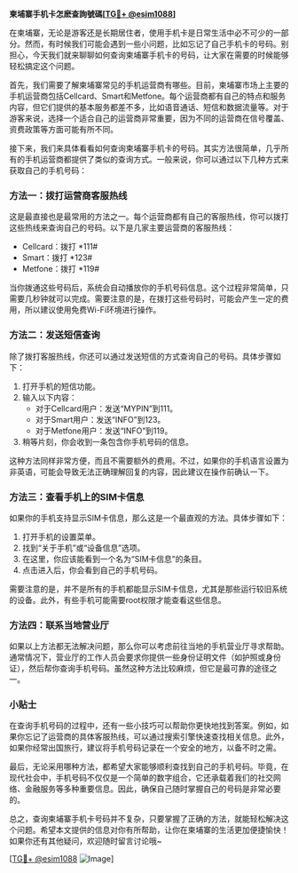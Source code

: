 **柬埔寨手机卡怎麽查詢號碼[[TG💪+ @esim1088](https://t.me/s/esim1088)]**

在柬埔寨，无论是游客还是长期居住者，使用手机卡是日常生活中必不可少的一部分。然而，有时候我们可能会遇到一些小问题，比如忘记了自己手机卡的号码。别担心，今天我们就来聊聊如何查询柬埔寨手机卡的号码，让大家在需要的时候能够轻松搞定这个问题。

首先，我们需要了解柬埔寨常见的手机运营商有哪些。目前，柬埔寨市场上主要的手机运营商包括Cellcard、Smart和Metfone。每个运营商都有自己的特点和服务内容，但它们提供的基本服务都差不多，比如语音通话、短信和数据流量等。对于游客来说，选择一个适合自己的运营商非常重要，因为不同的运营商在信号覆盖、资费政策等方面可能有所不同。

接下来，我们来具体看看如何查询柬埔寨手机卡的号码。其实方法很简单，几乎所有的手机运营商都提供了类似的查询方式。一般来说，你可以通过以下几种方式来获取自己的手机号码：

### 方法一：拨打运营商客服热线

这是最直接也是最常用的方法之一。每个运营商都有自己的客服热线，你可以拨打这些热线来查询自己的号码。以下是几家主要运营商的客服热线：

- Cellcard：拨打 *111#
- Smart：拨打 *123#
- Metfone：拨打 *119#

当你拨通这些号码后，系统会自动播放你的手机号码信息。这个过程非常简单，只需要几秒钟就可以完成。需要注意的是，在拨打这些号码时，可能会产生一定的费用，所以建议使用免费Wi-Fi环境进行操作。

### 方法二：发送短信查询

除了拨打客服热线，你还可以通过发送短信的方式查询自己的号码。具体步骤如下：

1. 打开手机的短信功能。
2. 输入以下内容：
   - 对于Cellcard用户：发送“MYPIN”到111。
   - 对于Smart用户：发送“INFO”到123。
   - 对于Metfone用户：发送“INFO”到119。
3. 稍等片刻，你会收到一条包含你手机号码的信息。

这种方法同样非常方便，而且不需要额外的费用。不过，如果你的手机语言设置为非英语，可能会导致无法正确理解回复的内容，因此建议在操作前确认一下。

### 方法三：查看手机上的SIM卡信息

如果你的手机支持显示SIM卡信息，那么这是一个最直观的方法。具体步骤如下：

1. 打开手机的设置菜单。
2. 找到“关于手机”或“设备信息”选项。
3. 在这里，你应该能看到一个名为“SIM卡信息”的条目。
4. 点击进入后，你会看到自己的手机号码。

需要注意的是，并不是所有的手机都能显示SIM卡信息，尤其是那些运行较旧系统的设备。此外，有些手机可能需要root权限才能查看这些信息。

### 方法四：联系当地营业厅

如果以上方法都无法解决问题，那么你可以考虑前往当地的手机营业厅寻求帮助。通常情况下，营业厅的工作人员会要求你提供一些身份证明文件（如护照或身份证），然后帮你查询手机号码。虽然这种方法比较麻烦，但它是最可靠的途径之一。

### 小贴士

在查询手机号码的过程中，还有一些小技巧可以帮助你更快地找到答案。例如，如果你忘记了运营商的具体客服热线，可以通过搜索引擎快速查找相关信息。此外，如果你经常出国旅行，建议将手机号码记录在一个安全的地方，以备不时之需。

最后，无论采用哪种方法，都希望大家能够顺利查找到自己的手机号码。毕竟，在现代社会中，手机号码不仅仅是一个简单的数字组合，它还承载着我们的社交网络、金融服务等多种重要信息。因此，确保自己随时掌握自己的号码是非常必要的。

总之，查询柬埔寨手机卡号码并不复杂，只要掌握了正确的方法，就能轻松解决这个问题。希望本文提供的信息对你有所帮助，让你在柬埔寨的生活更加便捷愉快！如果你还有其他疑问，欢迎随时留言讨论哦~

[[TG💪+ @esim1088](https://t.me/s/esim1088) ![Image](https://i.postimg.cc/4NQfJmqS/Snipaste-2025-05-13-00-14-12.png)]